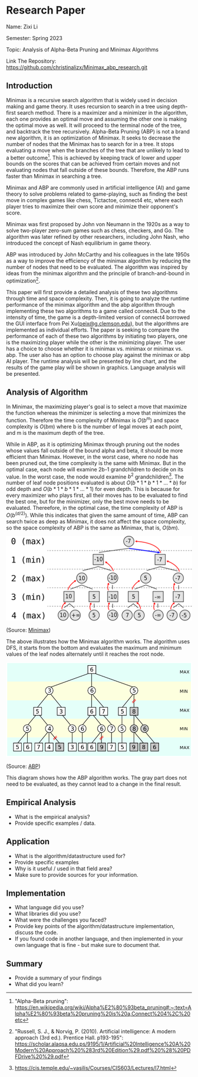 # Research Paper
Name: Zixi Li

Semester: Spring 2023

Topic: Analysis of Alpha-Beta Pruning and Minimax Algorithms

Link The Repository: https://github.com/christinalizx/Minimax_abp_research.git

## Introduction
Minimax is a recursive search algorithm that is widely used in decision making and game theory. It uses recursion to search in a tree using depth-first search method. There is a maximizer and a minimizer in the algorithm, each one provides an optimal move and assuming the other one is making the optimal move as well. It will proceed to the terminal node of the tree, and backtrack the tree recursively.
Alpha-Beta Pruning (ABP) is not a brand new algorithm, it is an optimization of Minimax. It seeks to decrease the number of nodes that the Minimax has to search for in a tree. It stops evaluating a move when the branches of the tree that are unlikely to lead to a better outcome[^1]. This is achieved by keeping track of lower and upper bounds on the scores that can be achieved from certain moves and not evaluating nodes that fall outside of these bounds. Therefore, the ABP runs faster than Minimax in searching a tree.

Minimax and ABP are commonly used in artificial intelligence (AI) and game theory to solve problems related to game-playing, such as finding the best move in complex games like chess, Tictactoe, connect4 etc, where each player tries to maximize their own score and minimize their opponent's score.

Minimax was first proposed by John von Neumann in the 1920s as a way to solve two-player zero-sum games such as chess, checkers, and Go. The algorithm was later refined by other researchers, including John Nash, who introduced the concept of Nash equilibrium in game theory.

ABP was introduced by John McCarthy and his colleagues in the late 1950s as a way to improve the efficiency of the minimax algorithm by reducing the number of nodes that need to be evaluated. The algorithm was inspired by ideas from the minimax algorithm and the principle of branch-and-bound in optimization[^2].

This paper will first provide a detailed analysis of these two algorithms through time and space complexity. Then, it is going to analyze the runtime performance of the minimax algorithm and the abp algorithm through implementing these two algorithms to a game called connect4. Due to the intensity of time, the game is a depth-limited version of connect4 borrowed the GUI interface from Pei Xu(peix@g.clemson.edu), but the algorithms are implemented as individual efforts. The paper is seeking to compare the performance of each of these two algorithms by initiating two players, one is the maximizing player while the other is the minimizing player. The user has a choice to choose whether it is minimax vs. minimax or minimax vs. abp. The user also has an option to choose play against the minimax or abp AI player. The runtime analysis will be presented by line chart, and the results of the game play will be shown in graphics. Language analysis will be presented.

[^1]: "Alpha-Beta pruning": https://en.wikipedia.org/wiki/Alpha%E2%80%93beta_pruning#:~:text=Alpha%E2%80%93beta%20pruning%20is%20a,Connect%204%2C%20etc
[^2]: "Russell, S. J., & Norvig, P. (2010). Artificial intelligence: A modern approach (3rd ed.). Prentice Hall. p193-195": https://scholar.alaqsa.edu.ps/9195/1/Artificial%20Intelligence%20A%20Modern%20Approach%20%283rd%20Edition%29.pdf%20%28%20PDFDrive%20%29.pdf


## Analysis of Algorithm
In Minimax, the maximizing player's goal is to select a move that maximize the function whereas the minimizer is selecting a move that minimizes the function. Therefore the time complexity of Minimax is $O(b^m)$ and space complexity is $O(bm)$ where b is the number of legal moves at each point, and m is the maximum depth of the tree. 

While in ABP, as it is optimizing Minimax through pruning out the nodes whose values fall outside of the bound alpha and beta, it should be more efficient than Minimax. However, in the worst case, where no node has been pruned out, the time complexity is the same with Minimax. But in the optimal case, each node will examine 2b-1 grandchildren to decide on its value. In the worst case, the node would examine $b^2$ grandchildren[^3]. The number of leaf node positions evaluated is about $O(b*1*b*1*...*b)$ for odd depth and $O(b*1*b*1*...*1)$ for even depth. This is because for every maximizer who plays first, all their moves has to be evaluated to find the best one, but for the minimizer, only the best move needs to be evaluated. Thereefore, in the optimal case, the time complexity of ABP is $O(b^(d/2))$. While this indicates that given the same amount of time, ABP can search twice as deep as Minimax, it does not affect the space complexity, so the space complexity of ABP is the same as Minimax, that is, $O(bm)$.

![minimax_example]


(Source: [Minimax](https://en.wikipedia.org/wiki/Minimax#:~:text=Minimax%20(sometimes%20MinMax%2C%20MM%20or,to%20maximize%20the%20minimum%20gain.)))


The above illustrates how the Minimax algorithm works. The algorithm uses DFS, it starts from the bottom and evaluates the maximum and minimum values of the leaf nodes alternately until it reaches the root node.

![abp_example]

(Source: [ABP](https://en.wikipedia.org/wiki/Alpha%E2%80%93beta_pruning))

This diagram shows how the ABP algorithm works. The gray part does not need to be evaluated, as they cannot lead to a change in the final result. 


[^3]: https://cis.temple.edu/~vasilis/Courses/CIS603/Lectures/l7.html



## Empirical Analysis
- What is the empirical analysis?
- Provide specific examples / data.


## Application
- What is the algorithm/datastructure used for?
- Provide specific examples
- Why is it useful / used in that field area?
- Make sure to provide sources for your information.


## Implementation
- What language did you use?
- What libraries did you use?
- What were the challenges you faced?
- Provide key points of the algorithm/datastructure implementation, discuss the code.
- If you found code in another language, and then implemented in your own language that is fine - but make sure to document that.


## Summary
- Provide a summary of your findings
- What did you learn?


<!-- auto references -->
[minimax_example]: minimax_example.png
[abp_example]: abp_example.png
